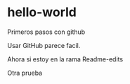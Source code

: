 # hello-world
Primeros pasos con github


Usar GitHub parece facil.

Ahora si estoy en la rama Readme-edits

Otra prueba


